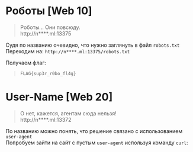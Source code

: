 Роботы [Web 10]
================
> Роботы... Они повсюду.  
http://n****.ml:13375


Судя по названию очевидно, что нужно заглянуть в файл ```robots.txt```  
Переходим на: ```http://n****.ml:13375/robots.txt```  

Получаем флаг:  
> ```FLAG{sup3r_r0bo_fl4g}```


User-Name [Web 20]
================
> О нет, кажется, агентам сюда нельзя!   
http://n****.ml:13372

По названию можно понять, что решение связано с использованием ```user-agent```  
Попробуем зайти на сайт с пустым ```user-agent``` используя команду ```curl```:  


